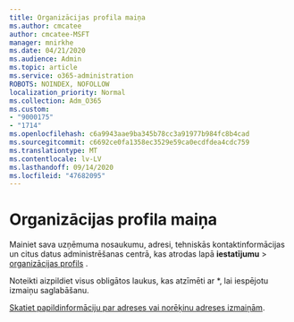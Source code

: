 ```yaml
---
title: Organizācijas profila maiņa
ms.author: cmcatee
author: cmcatee-MSFT
manager: mnirkhe
ms.date: 04/21/2020
ms.audience: Admin
ms.topic: article
ms.service: o365-administration
ROBOTS: NOINDEX, NOFOLLOW
localization_priority: Normal
ms.collection: Adm_O365
ms.custom:
- "9000175"
- "1714"
ms.openlocfilehash: c6a9943aae9ba345b78cc3a91977b984fc8b4cad
ms.sourcegitcommit: c6692ce0fa1358ec3529e59ca0ecdfdea4cdc759
ms.translationtype: MT
ms.contentlocale: lv-LV
ms.lasthandoff: 09/14/2020
ms.locfileid: "47682095"
---
```

# <a name="change-organization-profile"></a>Organizācijas profila maiņa

Mainiet sava uzņēmuma nosaukumu, adresi, tehniskās kontaktinformācijas un citus datus administrēšanas centrā, kas atrodas lapā **iestatījumu**  >  [organizācijas profils](https://go.microsoft.com/fwlink/p/?linkid=2067339) .

Noteikti aizpildiet visus obligātos laukus, kas atzīmēti ar *, lai iespējotu izmaiņu saglabāšanu.

[Skatiet papildinformāciju par adreses vai norēķinu adreses izmaiņām](https://docs.microsoft.com/microsoft-365/admin/manage/change-address-contact-and-more).